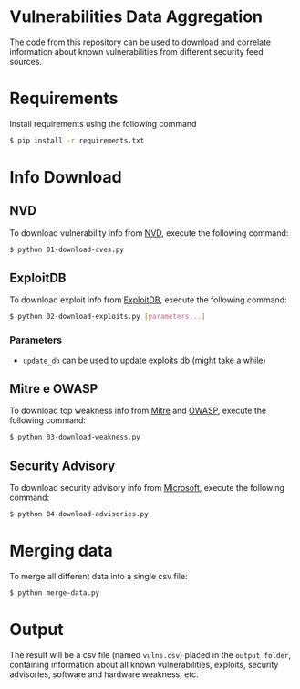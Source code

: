 # Vulnerabilities Data Aggregation

The code from this repository can be used to download and correlate information about known vulnerabilities from different security feed sources.

# Requirements

Install requirements using the following command

```bash
$ pip install -r requirements.txt
```

# Info Download

## NVD

To download vulnerability info from [NVD](https://nvd.nist.gov/), execute the following command:

```bash
$ python 01-download-cves.py
```

## ExploitDB

To download exploit info from [ExploitDB](https://www.exploit-db.com/), execute the following command:

```bash
$ python 02-download-exploits.py [parameters...]
```

### Parameters

 - `update_db` can be used to update exploits db (might take a while)

## Mitre e OWASP

To download top weakness info from [Mitre](https://cwe.mitre.org/) and [OWASP](https://owasp.org/www-project-top-ten/), execute the following command:

```bash
$ python 03-download-weakness.py
```

## Security Advisory

To download security advisory info from [Microsoft](https://msrc.microsoft.com/update-guide/en-us), execute the following command:

```bash
$ python 04-download-advisories.py
```

# Merging data

To merge all different data into a single csv file:

```bash
$ python merge-data.py
```

# Output

The result will be a csv file (named `vulns.csv`) placed in the `output folder`, containing information about all known vulnerabilities, exploits, security advisories, software and hardware weakness, etc.
